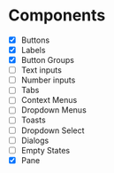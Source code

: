 # Components

- [x] Buttons
- [x] Labels
- [x] Button Groups
- [ ] Text inputs
- [ ] Number inputs
- [ ] Tabs
- [ ] Context Menus
- [ ] Dropdown Menus
- [ ] Toasts
- [ ] Dropdown Select
- [ ] Dialogs
- [ ] Empty States
- [x] Pane